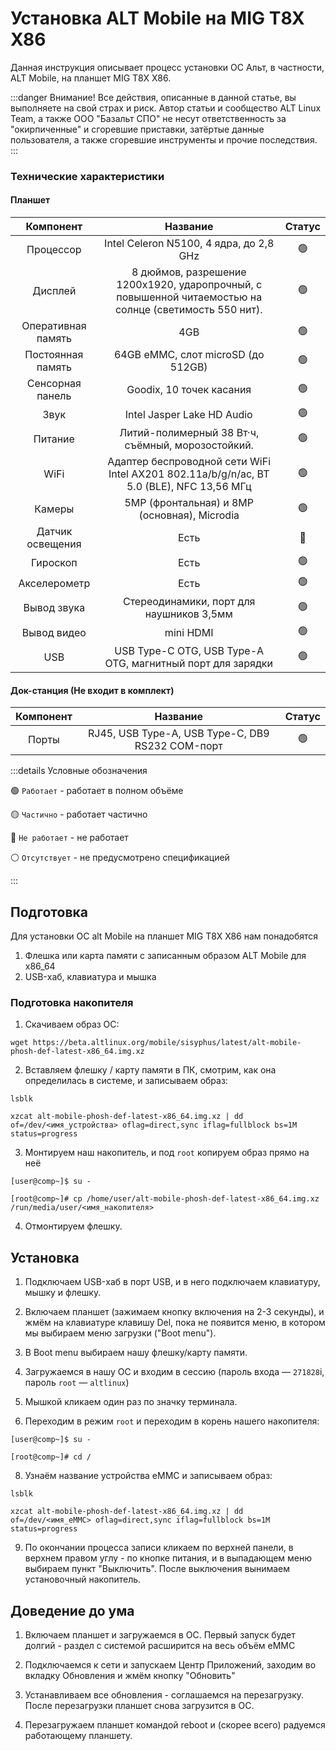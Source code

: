 # Установка ALT Mobile на MIG T8X X86

Данная инструкция описывает процесс установки ОС Альт, в частности, ALT Mobile, на планшет MIG T8X X86.

:::danger Внимание!
Все действия, описанные в данной статье, вы выполняете на свой страх и риск. Автор статьи и сообщество ALT Linux Team, а также ООО "Базальт СПО" не несут ответственность за "окирпиченные" и сгоревшие приставки, затёртые данные пользователя, а также сгоревшие инструменты и прочие последствия.
:::

### Технические характеристики

#### Планшет

|     Компонент      |                                                Название                                                |     Статус     |
| :----------------: | :----------------------------------------------------------------------------------------------------: | :------------: |
|     Процессор      |                                Intel Celeron N5100, 4 ядра, до 2,8 GHz                                 | :green_circle: |
|      Дисплей       | 8 дюймов, разрешение 1200x1920, ударопрочный, с повышенной читаемостью на солнце (светимость 550 нит). | :green_circle: |
| Оперативная память |                                                  4GB                                                   | :green_circle: |
| Постоянная память  |                                   64GB eMMC, слот microSD (до 512GB)                                   | :green_circle: |
|  Сенсорная панель  |                                        Goodix, 10 точек касания                                        | :green_circle: |
|        Звук        |                                       Intel Jasper Lake HD Audio                                       | :green_circle: |
|      Питание       |                           Литий-полимерный 38 Вт·ч, съёмный, морозостойкий.                            | :green_circle: |
|        WiFi        |        Адаптер беспроводной сети WiFi Intel AX201 802.11a/b/g/n/ac, BT 5.0 (BLE), NFC 13,56 МГц        | :green_circle: |
|       Камеры       |                              5MP (фронтальная) и 8MP (основная), Microdia                              | :green_circle: |
|  Датчик освещения  |                                                  Есть                                                  |  :red_circle:  |
|      Гироскоп      |                                                  Есть                                                  | :green_circle: |
|    Акселерометр    |                                                  Есть                                                  | :green_circle: |
|    Вывод звука     |                                Стереодинамики, порт для наушников 3,5мм                                | :green_circle: |
|    Вывод видео     |                                               mini HDMI                                                | :green_circle: |
|        USB         |                       USB Type-C OTG, USB Type-A OTG, магнитный порт для зарядки                       | :green_circle: |

#### Док-станция (Не входит в комплект)

| Компонент |                     Название                     |     Статус     |
| :-------: | :----------------------------------------------: | :------------: |
|   Порты   | RJ45, USB Type-A, USB Type-C, DB9 RS232 COM-порт | :green_circle: |

:::details Условные обозначения

:green_circle: `Работает` - работает в полном объёме

:yellow_circle: `Частично` - работает частично

:red_circle: `Не работает` - не работает

:white_circle: `Отсутствует` - не предусмотрено спецификацией

:::

## Подготовка

Для установки ОС alt Mobile на планшет MIG T8X X86 нам понадобятся

1. Флешка или карта памяти с записанным образом ALT Mobile для x86_64
2. USB-хаб, клавиатура и мышка

### Подготовка накопителя

1. Скачиваем образ ОС:

```shell
wget https://beta.altlinux.org/mobile/sisyphus/latest/alt-mobile-phosh-def-latest-x86_64.img.xz
```

2. Вставляем флешку / карту памяти в ПК, смотрим, как она определилась в системе, и записываем образ:

```shell
lsblk

xzcat alt-mobile-phosh-def-latest-x86_64.img.xz | dd of=/dev/<имя_устройства> oflag=direct,sync iflag=fullblock bs=1M status=progress
```

3. Монтируем наш накопитель, и под `root` копируем образ прямо на неё

```shell
[user@comp~]$ su -

[root@comp~]# cp /home/user/alt-mobile-phosh-def-latest-x86_64.img.xz /run/media/user/<имя_накопителя>
```

4. Отмонтируем флешку.

## Установка

1. Подключаем USB-хаб в порт USB, и в него подключаем клавиатуру, мышку и флешку.

2. Включаем планшет (зажимаем кнопку включения на 2-3 секунды), и жмём на клавиатуре клавишу Del, пока не появится меню, в котором мы выбираем меню загрузки ("Boot menu").

3. В Boot menu выбираем нашу флешку/карту памяти.

4. Загружаемся в нашу ОС и входим в сессию (пароль входа — `271828`i, пароль `root` — `altlinux`)

5. Мышкой кликаем один раз по значку терминала.

6. Переходим в режим `root` и переходим в корень нашего накопителя:

```shell
[user@comp~]$ su -

[root@comp~]# cd /
```

8. Узнаём название устройства eMMC и записываем образ:

```shell
lsblk

xzcat alt-mobile-phosh-def-latest-x86_64.img.xz | dd of=/dev/<имя_eMMC> oflag=direct,sync iflag=fullblock bs=1M status=progress
```

9. По окончании процесса записи кликаем по верхней панели, в верхнем правом углу - по кнопке питания, и в выпадающем меню выбираем пункт "Выключить". После выключения вынимаем установочный накопитель.

## Доведение до ума

1. Включаем планшет и загружаемся в ОС. Первый запуск будет долгий - раздел с системой расширится на весь объём eMMC

2. Подключаемся к сети и запускаем Центр Приложений, заходим во вкладку Обновления и жмём кнопку "Обновить"

3. Устанавливаем все обновления - соглашаемся на перезагрузку. После перезагрузки планшет снова загрузится в ОС.

4. Перезагружаем планшет командой reboot и (скорее всего) радуемся работающему планшету.
